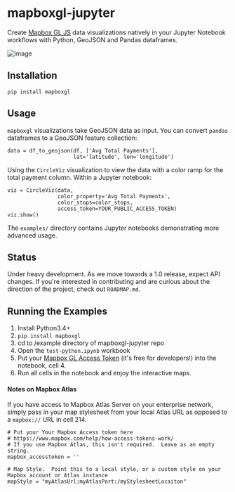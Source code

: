 # mapboxgl-jupyter

Create [Mapbox GL JS](https://www.mapbox.com/mapbox-gl-js/api/) data visualizations natively in your Jupyter Notebook workflows with Python, GeoJSON and Pandas dataframes.


![image](https://raw.githubusercontent.com/mapbox/mapboxgl-jupyter/master/examples/screenshot.png)

## Installation

`pip install mapboxgl`

## Usage

`mapboxgl` visualizations take GeoJSON data as input.
You can convert `pandas` dataframes to a GeoJSON feature collection:

```
data = df_to_geojson(df, ['Avg Total Payments'],
                     lat='latitude', lon='longitude')
```

Using the `CircleViz` visualization to view the data with
a color ramp for the total payment column. Within a Jupyter
notebook:

```
viz = CircleViz(data,
                color_property='Avg Total Payments',
                color_stops=color_stops,
                access_token=YOUR_PUBLIC_ACCESS_TOKEN)
viz.show()
```

The `examples/` directory contains Jupyter notebooks
demonstrating more advanced usage.

## Status

Under heavy development. As we move towards a 1.0 release, expect
API changes. If you're interested in contributing and are 
curious about the direction of the project, check out `ROADMAP.md`.

## Running the Examples

1. Install Python3.4+
2. `pip install mapboxgl`
2. cd to /example directory of mapboxgl-jupyter repo
4. Open the `test-python.ipynb` workbook
5. Put your [Mapbox GL Access Token](https://www.mapbox.com/help/how-access-tokens-work/) (it's free for developers!) into the notebook, cell 4.
6. Run all cells in the notebook and enjoy the interactive maps.

#### Notes on Mapbox Atlas

If you have access to Mapbox Atlas Server on your enterprise network, simply pass in your map stylesheet from your local Atlas URL as opposed to a `mapbox://` URL in cell 214.

```
# Put your Your Mapbox Access token here
# https://www.mapbox.com/help/how-access-tokens-work/
# If you use Mapbox Atlas, this isn't required.  Leave as an empty string.
mapbox_accesstoken = ''

# Map Style.  Point this to a local style, or a custom style on your Mapbox account or Atlas instance
mapStyle = "myAtlasUrl:myAtlasPort:/myStylesheetLocaiton"
```

